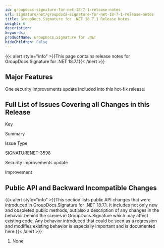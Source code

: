 ```yaml
---
id: groupdocs-signature-for-net-18-7-1-release-notes
url: signature/net/groupdocs-signature-for-net-18-7-1-release-notes
title: GroupDocs.Signature for .NET 18.7.1 Release Notes
weight: 6
description: 
keywords: 
productName: GroupDocs.Signature for .NET
hideChildren: False
---
```

{{< alert style="info" >}}This page contains release notes for GroupDocs.Signature for .NET 18.7.1{{< /alert >}}

## Major Features

One security improvements update included into this hot-fix release.

## Full List of Issues Covering all Changes in this Release

Key

Summary

Issue Type

SIGNATURENET-3598

Security improvements update

Improvement

## Public API and Backward Incompatible Changes

{{< alert style="info" >}}This section lists public API changes that were introduced in GroupDocs.Signature for .NET 18.7.1. It includes not only new and obsoleted public methods, but also a description of any changes in the behavior behind the scenes in GroupDocs.Signature which may affect existing code. Any behavior introduced that could be seen as a regression and modifies existing behavior is especially important and is documented here.{{< /alert >}}

1.  None
